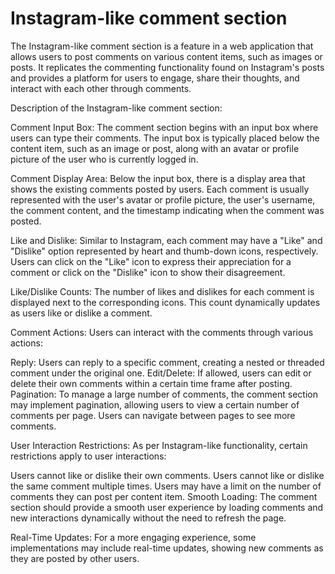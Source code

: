 # Instagram-like comment section

The Instagram-like comment section is a feature in a web application that allows users to post comments on various content items, such as images or posts. It replicates the commenting functionality found on Instagram's posts and provides a platform for users to engage, share their thoughts, and interact with each other through comments.

Description of the Instagram-like comment section:

Comment Input Box: The comment section begins with an input box where users can type their comments. The input box is typically placed below the content item, such as an image or post, along with an avatar or profile picture of the user who is currently logged in.

Comment Display Area: Below the input box, there is a display area that shows the existing comments posted by users. Each comment is usually represented with the user's avatar or profile picture, the user's username, the comment content, and the timestamp indicating when the comment was posted.

Like and Dislike: Similar to Instagram, each comment may have a "Like" and "Dislike" option represented by heart and thumb-down icons, respectively. Users can click on the "Like" icon to express their appreciation for a comment or click on the "Dislike" icon to show their disagreement.

Like/Dislike Counts: The number of likes and dislikes for each comment is displayed next to the corresponding icons. This count dynamically updates as users like or dislike a comment.

Comment Actions: Users can interact with the comments through various actions:

Reply: Users can reply to a specific comment, creating a nested or threaded comment under the original one.
Edit/Delete: If allowed, users can edit or delete their own comments within a certain time frame after posting.
Pagination: To manage a large number of comments, the comment section may implement pagination, allowing users to view a certain number of comments per page. Users can navigate between pages to see more comments.

User Interaction Restrictions: As per Instagram-like functionality, certain restrictions apply to user interactions:

Users cannot like or dislike their own comments.
Users cannot like or dislike the same comment multiple times.
Users may have a limit on the number of comments they can post per content item.
Smooth Loading: The comment section should provide a smooth user experience by loading comments and new interactions dynamically without the need to refresh the page.

Real-Time Updates: For a more engaging experience, some implementations may include real-time updates, showing new comments as they are posted by other users.
